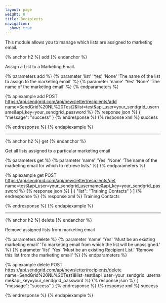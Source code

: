 ```yaml
---
layout: page
weight: 0
title: Recipients
navigation:
  show: true
---
```


This module allows you to manage which lists are assigned to marketing email.

{% anchor h2 %}
add 
{% endanchor %}

Assign a List to a Marketing Email.


{% parameters add %}
 {% parameter 'list' 'Yes' 'None' 'The name of the list to assign to the marketing email' %}
 {% parameter 'name' 'Yes' 'None' 'The name of the marketing email' %}
{% endparameters %}


{% apiexample add POST https://api.sendgrid.com/api/newsletter/recipients/add name=SendGrid%20NL%20Test2&list=test&api_user=your_sendgrid_username&api_key=your_sendgrid_password %}
  {% response json %}
{
  "message": "success"
}
  {% endresponse %}
  {% response xml %}
<result>
   <message>success</message>
</result>

  {% endresponse %}
{% endapiexample %}

* * * * *

{% anchor h2 %}
get 
{% endanchor %}

Get all lists assigned to a particular marketing email


{% parameters get %}
 {% parameter 'name' 'Yes' 'None' 'The name of the marketing email for which to retrieve lists.' %}
{% endparameters %}


{% apiexample get POST https://api.sendgrid.com/api/newsletter/recipients/get name=test&api_user=your_sendgrid_username&api_key=your_sendgrid_password %}
  {% response json %}
[
  {
    "list": "Training Contacts"
  }
]
  {% endresponse %}
  {% response xml %}
<lists>
   <list>
      <list>Training Contacts</list>
   </list>
</lists>

  {% endresponse %}
{% endapiexample %}

* * * * *

{% anchor h2 %}
delete 
{% endanchor %}

Remove assigned lists from marketing email


{% parameters delete %}
 {% parameter 'name' 'Yes' 'Must be an existing marketing email' 'To marketing email from which the list will be unassigned.' %}
 {% parameter 'list' 'Yes' 'Must be an existing Recipient List.' 'Remove this list from the marketing email' %}
{% endparameters %}


{% apiexample delete POST https://api.sendgrid.com/api/newsletter/recipients/delete name=SendGrid%20NL%20Test1&list=test&api_user=your_sendgrid_username&api_key=your_sendgrid_password %}
  {% response json %}
{
  "message": "success"
}
  {% endresponse %}
  {% response xml %}
<result>
   <message>success</message>
</result>

  {% endresponse %}
{% endapiexample %}
